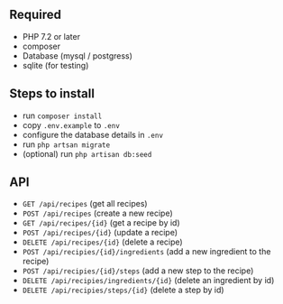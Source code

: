 ## Required
- PHP 7.2 or later
- composer
- Database (mysql / postgress)
- sqlite (for testing)

## Steps to install
- run `composer install`
- copy `.env.example` to `.env` 
- configure the database details in `.env`
- run `php artsan migrate`
- (optional) run `php artisan db:seed`


## API
- `GET /api/recipes` (get all recipes)
- `POST /api/recipes` (create a new recipe)
- `GET /api/recipes/{id}` (get a recipe by id)
- `POST /api/recipes/{id}` (update a recipe)
- `DELETE /api/recipes/{id}` (delete a recipe)
- `POST /api/recipies/{id}/ingredients` (add a new ingredient to the recipe)
- `POST /api/recipies/{id}/steps` (add a new step to the recipe)
- `DELETE /api/recipies/ingredients/{id}` (delete an ingredient by id)
- `DELETE /api/recipies/steps/{id}` (delete a step by id)


